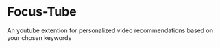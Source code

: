 # Focus-Tube
 An youtube extention for personalized video recommendations based on your chosen keywords
